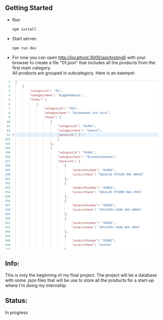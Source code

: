 ## Getting Started 

- Run 
    ```bash
    npm install
    ```
- Start server: 

    ```bash
    npm run dev
    ```
- For now you can open [http://localhost:3000/api/testing6](http://localhost:3000/api/testing6) with your browser to create a file "01.json" that includes all the products from the first main category. <br/>
All products are grouped in subcategory. Here is an exempel:

<img src="https://github.com/HeidiDragomir/Inventory/blob/main/public/assets/category-json.PNG" style="width: auto; height: auto; border-radius: 10px">


## Info:

This is only the beginning of my final project.
The project will be a database with some .json files that will be use to store all the products for a start-up where I'm doing my internship.

## Status:
In progress
